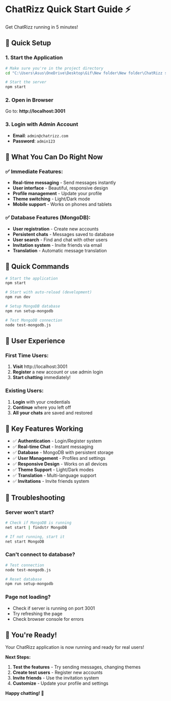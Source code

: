 # ChatRizz Quick Start Guide ⚡

Get ChatRizz running in 5 minutes!

## 🚀 Quick Setup

### 1. Start the Application
```bash
# Make sure you're in the project directory
cd "C:\Users\Asus\OneDrive\Desktop\Gif\New folder\New folder\ChatRizz shn"

# Start the server
npm start
```

### 2. Open in Browser
Go to: **http://localhost:3001**

### 3. Login with Admin Account
- **Email**: `admin@chatrizz.com`
- **Password**: `admin123`

## 🎯 What You Can Do Right Now

### ✅ **Immediate Features:**
- **Real-time messaging** - Send messages instantly
- **User interface** - Beautiful, responsive design
- **Profile management** - Update your profile
- **Theme switching** - Light/Dark mode
- **Mobile support** - Works on phones and tablets

### ✅ **Database Features (MongoDB):**
- **User registration** - Create new accounts
- **Persistent chats** - Messages saved to database
- **User search** - Find and chat with other users
- **Invitation system** - Invite friends via email
- **Translation** - Automatic message translation

## 🔧 Quick Commands

```bash
# Start the application
npm start

# Start with auto-reload (development)
npm run dev

# Setup MongoDB database
npm run setup-mongodb

# Test MongoDB connection
node test-mongodb.js
```

## 📱 User Experience

### **First Time Users:**
1. **Visit** http://localhost:3001
2. **Register** a new account or use admin login
3. **Start chatting** immediately!

### **Existing Users:**
1. **Login** with your credentials
2. **Continue** where you left off
3. **All your chats** are saved and restored

## 🌟 Key Features Working

- ✅ **Authentication** - Login/Register system
- ✅ **Real-time Chat** - Instant messaging
- ✅ **Database** - MongoDB with persistent storage
- ✅ **User Management** - Profiles and settings
- ✅ **Responsive Design** - Works on all devices
- ✅ **Theme Support** - Light/Dark modes
- ✅ **Translation** - Multi-language support
- ✅ **Invitations** - Invite friends system

## 🚨 Troubleshooting

### **Server won't start?**
```bash
# Check if MongoDB is running
net start | findstr MongoDB

# If not running, start it
net start MongoDB
```

### **Can't connect to database?**
```bash
# Test connection
node test-mongodb.js

# Reset database
npm run setup-mongodb
```

### **Page not loading?**
- Check if server is running on port 3001
- Try refreshing the page
- Check browser console for errors

## 🎉 You're Ready!

Your ChatRizz application is now running and ready for real users! 

**Next Steps:**
1. **Test the features** - Try sending messages, changing themes
2. **Create test users** - Register new accounts
3. **Invite friends** - Use the invitation system
4. **Customize** - Update your profile and settings

**Happy chatting! 💬**
